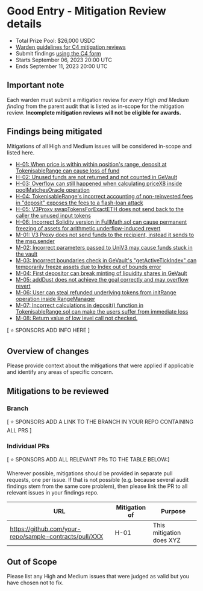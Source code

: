 # Good Entry - Mitigation Review details
- Total Prize Pool: $26,000 USDC 
- [Warden guidelines for C4 mitigation reviews](https://code4rena.notion.site/Guidelines-for-C4-mitigation-reviews-ed10fc5cfbf640bd8dcec66f38b343c4)
- Submit findings [using the C4 form](https://code4rena.com/contests/2023-09-good-entry-mitigation-review/submit)
- Starts September 06, 2023 20:00 UTC 
- Ends September 11, 2023 20:00 UTC 

## Important note 

Each warden must submit a mitigation review for *every High and Medium finding* from the parent audit that is listed as in-scope for the mitigation review. **Incomplete mitigation reviews will not be eligible for awards.**

## Findings being mitigated

Mitigations of all High and Medium issues will be considered in-scope and listed here.

- [H-01: When price is within within position's range, deposit at TokenisableRange can cause loss of fund](https://github.com/code-423n4/2023-08-goodentry-findings/issues/373)
- [H-02: Unused funds are not returned and not counted in GeVault](https://github.com/code-423n4/2023-08-goodentry-findings/issues/325)
- [H-03: Overflow can still happened when calculating priceX8 inside poolMatchesOracle operation](https://github.com/code-423n4/2023-08-goodentry-findings/issues/140)
- [H-04: TokenisableRange's incorrect accounting of non-reinvested fees in "deposit" exposes the fees to a flash-loan attack](https://github.com/code-423n4/2023-08-goodentry-findings/issues/85)
- [H-05: V3Proxy swapTokensForExactETH does not send back to the caller the unused input tokens](https://github.com/code-423n4/2023-08-goodentry-findings/issues/64)
- [H-06: Incorrect Solidity version in FullMath.sol can cause permanent freezing of assets for arithmetic underflow-induced revert](https://github.com/code-423n4/2023-08-goodentry-findings/issues/58)
- [M-01: V3 Proxy does not send funds to the recipient, instead it sends to the msg.sender](https://github.com/code-423n4/2023-08-goodentry-findings/issues/463)
- [M-02: Incorrect parameters passed to UniV3 may cause funds stuck in the vault](https://github.com/code-423n4/2023-08-goodentry-findings/issues/397)
- [M-03: Incorrect boundaries check in GeVault's "getActiveTickIndex" can temporarily freeze assets due to Index out of bounds error](https://github.com/code-423n4/2023-08-goodentry-findings/issues/379)
- [M-04: First depositor can break minting of liquidity shares in GeVault](https://github.com/code-423n4/2023-08-goodentry-findings/issues/367)
- [M-05: addDust does not achieve the goal correctly and may overflow revert](https://github.com/code-423n4/2023-08-goodentry-findings/issues/358)
- [M-06: User can steal refunded underlying tokens from initRange operation inside RangeManager](https://github.com/code-423n4/2023-08-goodentry-findings/issues/254)
- [M-07: Incorrect calculations in deposit() function in TokenisableRange.sol can make the users suffer from immediate loss](https://github.com/code-423n4/2023-08-goodentry-findings/issues/202)
- [M-08: Return value of low level call not checked.](https://github.com/code-423n4/2023-08-goodentry-findings/issues/83)

[ ⭐️ SPONSORS ADD INFO HERE ]

## Overview of changes

Please provide context about the mitigations that were applied if applicable and identify any areas of specific concern.

## Mitigations to be reviewed

### Branch
[ ⭐️ SPONSORS ADD A LINK TO THE BRANCH IN YOUR REPO CONTAINING ALL PRS ]

### Individual PRs
[ ⭐️ SPONSORS ADD ALL RELEVANT PRs TO THE TABLE BELOW:]

Wherever possible, mitigations should be provided in separate pull requests, one per issue. If that is not possible (e.g. because several audit findings stem from the same core problem), then please link the PR to all relevant issues in your findings repo. 

| URL | Mitigation of | Purpose | 
| ----------- | ------------- | ----------- |
| https://github.com/your-repo/sample-contracts/pull/XXX | H-01 | This mitigation does XYZ | 

## Out of Scope

Please list any High and Medium issues that were judged as valid but you have chosen not to fix.
